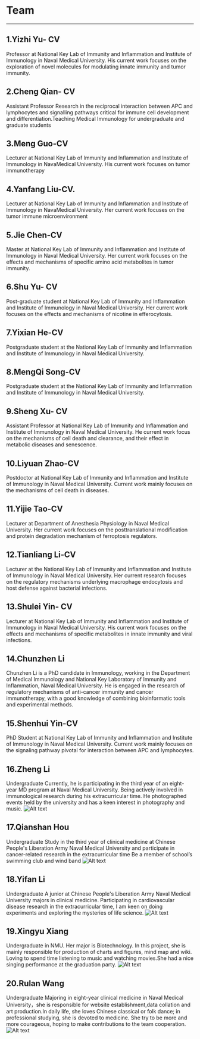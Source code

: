 # Team
***

## 1.Yizhi Yu- CV 
Professor at National Key Lab of Immunity and Inflammation and Institute of Immunology in Naval Medical University. His current work focuses on the exploration of novel molecules for modulating innate immunity and tumor immunity.

## 2.Cheng Qian- CV 
Assistant Professor
Research in the reciprocal interaction between APC and lymphocytes and signalling pathways critical for immune cell development and differentiation.Teaching Medical Immunology for undergraduate and graduate students

## 3.Meng Guo-CV
Lecturer at National Key Lab of lmmunity and lnflammation and lnstitute of lmmunology in NavaMedical University. His current work focuses on tumor immunotherapy

## 4.Yanfang Liu-CV. 
Lecturer at National Key Lab of lmmunity and lnflammation and lnstitute of lmmunology in NavaMedical University. Her current work focuses on the tumor immune microenvironment

## 5.Jie Chen-CV 
Master at National Key Lab of Immunity and Inflammation and Institute of Immunology in Naval Medical University. Her current work focuses on the effects and mechanisms of specific amino acid metabolites in tumor immunity.

## 6.Shu Yu- CV 
Post-graduate student at National Key Lab of Immunity and Inflammation and Institute of Immunology in Naval Medical University. Her current work focuses on the effects and mechanisms of nicotine in efferocytosis.

## 7.Yixian He-CV
Postgraduate student at the National Key Lab of Immunity and Inflammation and Institute of Immunology in Naval Medical University.

## 8.MengQi Song-CV
Postgraduate student at the National Key Lab of Immunity and Inflammation and Institute of Immunology in Naval Medical University.

## 9.Sheng Xu- CV 
Assistant Professor at National Key Lab of Immunity and Inflammation and Institute of Immunology in Naval Medical University. He current work focus on the mechanisms of cell death and clearance, and their effect in metabolic diseases and senescence.  

## 10.Liyuan Zhao-CV
Postdoctor at National Key Lab of Immunity and Inflammation and Institute of Immunology in Naval Medical University. Current work mainly focuses on the mechanisms of cell death in diseases.

## 11.Yijie Tao-CV
Lecturer at Department of Anesthesia Physiology in Naval Medical University. Her current work focuses on the posttranslational modification and protein degradation mechanism of ferroptosis regulators.

## 12.Tianliang Li-CV
Lecturer at the National Key Lab of Immunity and Inflammation and Institute of Immunology in Naval Medical University. Her current research focuses on the regulatory mechanisms underlying macrophage endocytosis and host defense against bacterial infections. 

## 13.Shulei Yin- CV 
Lecturer at National Key Lab of Immunity and Inflammation and Institute of Immunology in Naval Medical University. His current work focuses on the effects and mechanisms of specific metabolites in innate immunity and viral infections.

## 14.Chunzhen Li
Chunzhen Li is a PhD candidate in Immunology, working in the Department of Medical Immunology and National Key Laboratory of Immunity and Inflammation, Naval Medical University. He is engaged in the research of regulatory mechanisms of anti-cancer immunity and cancer immunotherapy, with a good knowledge of combining bioinformatic tools and experimental methods.

## 15.Shenhui Yin-CV
PhD Student at National Key Lab of Immunity and Inflammation and Institute of Immunology in Naval Medical University. 
Current work mainly focuses on the signaling pathway pivotal for interaction between APC and lymphocytes.  

## 16.Zheng Li
Undergraduate 
Currently, he is participating in the third year of an eight-year MD program at Naval Medical University. Being actively involved in immunological research during his extracurricular time. He photographed events held by the university and has a keen interest in photography and music. 
![Alt text](<16.ZhengLi.jpeg>)

## 17.Qianshan Hou
Undergraduate
Study in the third year of clinical medicine at Chinese People's Liberation Army Naval Medical University and participate in cancer-related research in the extracurricular time
Be a member of school’s swimming club and wind band
![Alt text](<17.QianshanHou.jpeg>)

## 18.Yifan Li
Undergraduate
A junior at Chinese People's Liberation Army Naval Medical University majors in clinical medicine. Participating in cardiovascular disease research in the extracurricular time, I am keen on doing experiments and exploring the mysteries of life science.
![Alt text](<18.YifanLi.jpeg>)

## 19.Xingyu Xiang
Undergraduate in NMU. Her major is Biotechnology. In this project, she is mainly responsible for production of charts and figures, mind map and wiki. Loving to spend time listening to music and watching movies.She had a nice singing performance at the graduation party.
![Alt text](<19.XingyuXiang-1.jpeg>)

## 20.Rulan Wang
Undergraduate
Majoring in eight-year clinical medicine in Naval Medical University，she is responsible for website establishment,data collation and art production.In daily life, she loves Chinese classical or folk dance; in professional studying, she is devoted to medicine. She try to be more and more courageous, hoping to make contributions to the team cooperation.
![Alt text](<20.RulanWang-1.jpeg>)
